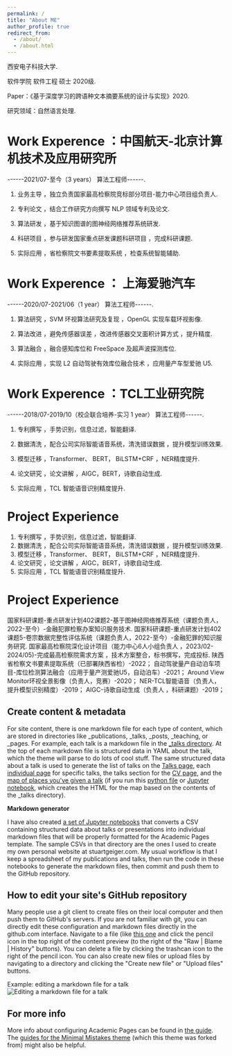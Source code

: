```yaml
---
permalink: /
title: "About ME"
author_profile: true
redirect_from: 
  - /about/
  - /about.html
---
```


西安电子科技大学.

软件学院 软件工程 硕士 2020级. 

Paper：《基于深度学习的跨语种文本摘要系统的设计与实现》2020.

研究领域：自然语言处理.


Work Experence ：中国航天-北京计算机技术及应用研究所
======
  ------2021/07-至今（3 years）                     算法工程师------. 
  
  1. 业务主导 ，独立负责国家最高检察院竞标部分项目-能力中心项目组负责人.
  
  2. 专利论文 ，结合工作研究方向撰写 NLP 领域专利及论文.
  
  3. 算法研发 ，基于知识图谱的图神经网络推荐系统研发.
  
  4. 科研项目 ，参与研发国家重点研发课题科研项目 ，完成科研课题.
  
  5. 实际应用 ，省检察院文书要素提取系统 ，检查系统智能辅助.



Work Experence ： 上海爱驰汽车 
======
  ------2020/07-2021/06（1 year）                  算法工程师------. 
  
  1. 算法研究 ，SVM 环视算法研究及复现 ，OpenGL 实现车载环视影像.
  
  2. 算法改进 ，避免传感器误差 ，改进传感器交叉面积计算方式 ，提升精度.
  
  3. 算法融合 ，融合感知库位和 FreeSpace 及超声波探测库位.
  
  4. 实际应用 ，实现 L2 自动驾驶有效库位融合技术 ，应用量产车型爱驰 U5.



Work Experence ：TCL工业研究院 
======
  ------2018/07-2019/10（校企联合培养-实习 1 year）  算法工程师------. 
  
  1. 专利撰写 ，手势识别，信息过滤，智能翻译.
  
  2. 数据清洗 ，配合公司实际智能语音系统，清洗错误数据 ，提升模型训练效果.
  
  3. 模型迁移 ，Transformer、 BERT， BiLSTM+CRF ，NER精度提升.
  
  4. 论文研究 ，论文讲解 ，AIGC，BERT，诗歌自动生成.
  
  5. 实际应用 ，TCL 智能语音识别精度提升.


Project Experience
======
1. 专利撰写 ，手势识别，信息过滤，智能翻译.
1. 数据清洗 ，配合公司实际智能语音系统，清洗错误数据 ，提升模型训练效果.
1. 模型迁移 ，Transformer、 BERT， BiLSTM+CRF ，NER精度提升.
1. 论文研究 ，论文讲解 ，AIGC，BERT，诗歌自动生成.
1. 实际应用 ，TCL 智能语音识别精度提升.

Project Experience
======
  国家科研课题-重点研发计划402课题2-基于图神经网络推荐系统（课题负责人，2022-至今）-金融犯罪检察办案知识服务技术.
  国家科研课题-重点研发计划402课题5-卷宗数据完整性评估系统（课题负责人，2022-至今）-金融犯罪的知识服务研究.
  国家最高检察院深化设计项目（能力中心6人小组负责人 ，2023/02-2024/05)-完成最高检察院需求方案 ，技术方案整合，标书撰写，完成投标.
  陕西省检察文书要素提取系统（已部署陕西省检）-2022；
  自动驾驶量产自动泊车项目-库位检测算法融合（应用于量产测爱驰U5，自动泊车）-2021；
  Around View Monitor环视全景影像（负责人，竞赛）-2020；
  NER-TCL智能语音（负责人，提升模型识别精度）-2019；
  AIGC-诗歌自动生成（负责人 ，科研课题）-2019；

Create content & metadata
------
For site content, there is one markdown file for each type of content, which are stored in directories like _publications, _talks, _posts, _teaching, or _pages. For example, each talk is a markdown file in the [_talks directory](https://github.com/academicpages/academicpages.github.io/tree/master/_talks). At the top of each markdown file is structured data in YAML about the talk, which the theme will parse to do lots of cool stuff. The same structured data about a talk is used to generate the list of talks on the [Talks page](https://academicpages.github.io/talks), each [individual page](https://academicpages.github.io/talks/2012-03-01-talk-1) for specific talks, the talks section for the [CV page](https://academicpages.github.io/cv), and the [map of places you've given a talk](https://academicpages.github.io/talkmap.html) (if you run this [python file](https://github.com/academicpages/academicpages.github.io/blob/master/talkmap.py) or [Jupyter notebook](https://github.com/academicpages/academicpages.github.io/blob/master/talkmap.ipynb), which creates the HTML for the map based on the contents of the _talks directory).

**Markdown generator**

I have also created [a set of Jupyter notebooks](https://github.com/academicpages/academicpages.github.io/tree/master/markdown_generator
) that converts a CSV containing structured data about talks or presentations into individual markdown files that will be properly formatted for the Academic Pages template. The sample CSVs in that directory are the ones I used to create my own personal website at stuartgeiger.com. My usual workflow is that I keep a spreadsheet of my publications and talks, then run the code in these notebooks to generate the markdown files, then commit and push them to the GitHub repository.

How to edit your site's GitHub repository
------
Many people use a git client to create files on their local computer and then push them to GitHub's servers. If you are not familiar with git, you can directly edit these configuration and markdown files directly in the github.com interface. Navigate to a file (like [this one](https://github.com/academicpages/academicpages.github.io/blob/master/_talks/2012-03-01-talk-1.md) and click the pencil icon in the top right of the content preview (to the right of the "Raw | Blame | History" buttons). You can delete a file by clicking the trashcan icon to the right of the pencil icon. You can also create new files or upload files by navigating to a directory and clicking the "Create new file" or "Upload files" buttons. 

Example: editing a markdown file for a talk
![Editing a markdown file for a talk](/images/editing-talk.png)

For more info
------
More info about configuring Academic Pages can be found in [the guide](https://academicpages.github.io/markdown/). The [guides for the Minimal Mistakes theme](https://mmistakes.github.io/minimal-mistakes/docs/configuration/) (which this theme was forked from) might also be helpful.
